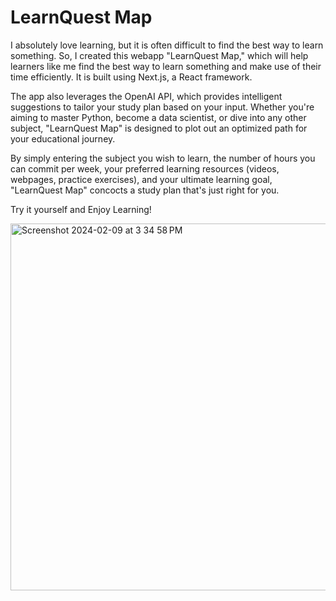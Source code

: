 # LearnQuest Map


I absolutely love learning, but it is often difficult to find the best way to learn something. So, I created this webapp "LearnQuest Map," which will help learners like me find the best way to learn something and make use of their time efficiently. It is built using Next.js, a React framework.

The app also leverages the OpenAI API, which provides intelligent suggestions to tailor your study plan based on your input. Whether you're aiming to master Python, become a data scientist, or dive into any other subject, "LearnQuest Map" is designed to plot out an optimized path for your educational journey.

By simply entering the subject you wish to learn, the number of hours you can commit per week, your preferred learning resources (videos, webpages, practice exercises), and your ultimate learning goal, "LearnQuest Map" concocts a study plan that's just right for you.

Try it yourself and Enjoy Learning!



<img width="587" alt="Screenshot 2024-02-09 at 3 34 58 PM" src="https://github.com/dikshitakejriwal/LearnQuest-Map/assets/62951992/a8a893be-bbbd-4777-9c52-bc6d5efe470f">
